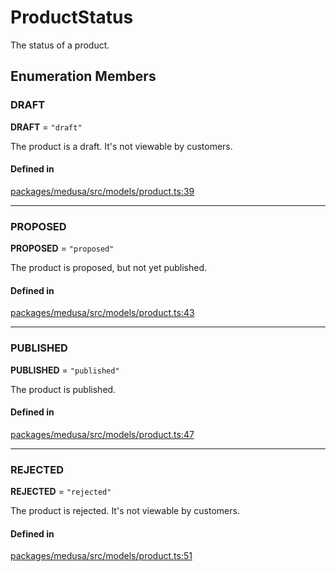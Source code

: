 # ProductStatus

The status of a product.

## Enumeration Members

### DRAFT

 **DRAFT** = ``"draft"``

The product is a draft. It's not viewable by customers.

#### Defined in

[packages/medusa/src/models/product.ts:39](https://github.com/medusajs/medusa/blob/3d9f5ae63/packages/medusa/src/models/product.ts#L39)

___

### PROPOSED

 **PROPOSED** = ``"proposed"``

The product is proposed, but not yet published.

#### Defined in

[packages/medusa/src/models/product.ts:43](https://github.com/medusajs/medusa/blob/3d9f5ae63/packages/medusa/src/models/product.ts#L43)

___

### PUBLISHED

 **PUBLISHED** = ``"published"``

The product is published.

#### Defined in

[packages/medusa/src/models/product.ts:47](https://github.com/medusajs/medusa/blob/3d9f5ae63/packages/medusa/src/models/product.ts#L47)

___

### REJECTED

 **REJECTED** = ``"rejected"``

The product is rejected. It's not viewable by customers.

#### Defined in

[packages/medusa/src/models/product.ts:51](https://github.com/medusajs/medusa/blob/3d9f5ae63/packages/medusa/src/models/product.ts#L51)
